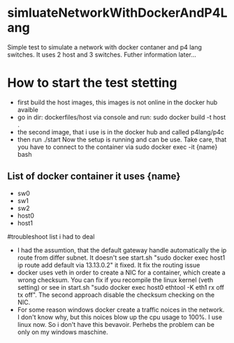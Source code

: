 # simluateNetworkWithDockerAndP4Lang
Simple test to simulate a network with docker contaner and p4 lang switches. It uses 2 host and 3 switches. Futher information later...


# How to start the test stetting
- first build the host images, this images is not online in the docker hub avaible 
- go in dir: dockerfiles/host via console and run: sudo docker build -t host . 
- the second image, that i use is in the docker hub and called p4lang/p4c
- then run ./start
Now the setup is running and can be use. Take care, that you have to connect to the container via sudo docker exec -it {name} bash 


## List of docker container it uses {name}
- sw0
- sw1
- sw2
- host0 
- host1 


#troubleshoot list i had to deal
- I had the assumtion, that the default gateway handle automatically the ip route from differ subnet. It doesn't see start.sh "sudo docker exec host1 ip route add default via 13.13.0.2" it fixed. It fix the routing issue
- docker uses veth in order to create a NIC for a container, which create a wrong checksum. You can fix if you recompile the linux kernel (veth setting) or see in start.sh "sudo docker exec host0 ethtool -K eth1 rx off tx off". The second approach disable the checksum checking on the NIC. 
- For some reason windows docker create a traffic noices in the network. I don't know why, but this noices blow up the cpu usage to 100%. I use linux now. So i don't have this bevavoir. Perhebs the problem can be only on my windows maschine. 
